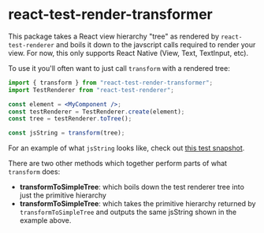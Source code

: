 # react-test-render-transformer

This package takes a React view hierarchy "tree" as rendered by `react-test-renderer` and boils it down to the javscript calls required to render your view. For now, this only supports React Native (View, Text, TextInput, etc).

To use it you'll often want to just call `transform` with a rendered tree:

```jsx
import { transform } from "react-test-render-transformer";
import TestRenderer from "react-test-renderer";

const element = <MyComponent />;
const testRenderer = TestRenderer.create(element);
const tree = testRenderer.toTree();

const jsString = transform(tree);
```

For an example of what `jsString` looks like, check out [this test snapshot](src/__snapshots__/index.test.ts.snap).

There are two other methods which together perform parts of what `transform` does:

- **transformToSimpleTree**: which boils down the test renderer tree into just the primitive hierarchy
- **transformToSimpleTree**: which takes the primitive hierarchy returned by `transformToSimpleTree` and outputs the same jsString shown in the example above.
